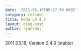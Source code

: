 ```yaml
---
date: '2011-03-19T05:17:59.000Z'
category: release
title: Node v0.4.3
layout: blog-post
author: ryandahl
---
```


2011.03.18, Version 0.4.3 (stable)
